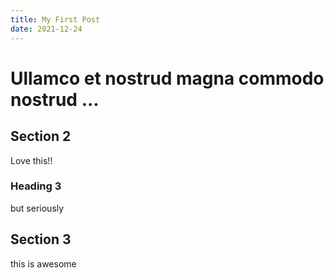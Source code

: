 ```yaml
---
title: My First Post
date: 2021-12-24
---
```


# Ullamco et nostrud magna commodo nostrud ...

## Section 2
Love this!!
### Heading 3
but seriously
## Section 3
this is awesome
